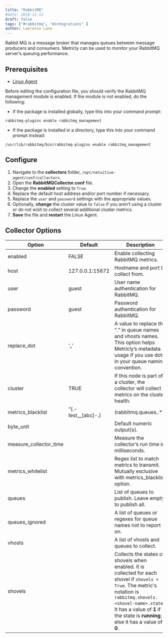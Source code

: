 ```yaml
---
title: "RabbitMQ"
#date: 2018-12-12
draft: false
tags: ["#rabbitmq", "#integrations" ]
author: Lawrence Lane
---
```

Rabbit MQ is a message broker that manages queues between message producers and consumers. Metricly can be used to monitor your RabbitMQ server’s queuing performance.

## Prerequisites
- [Linux Agent][1]

Before editing the configuration file, you should verify the RabbitMQ management module is enabled. If the module is not enabled, do the following:

- If the package is installed globally, type this into your command prompt:
```
rabbitmq-plugins enable rabbitmq_management
```

- If the package is installed in a directory, type this into your command prompt instead:
```
/usr/lib/rabbitmq/bin/rabbitmq-plugins enable rabbitmq_management
```

## Configure

1. Navigate to the **collectors** folder, `/opt/netuitive-agent/conf/collectors`.
2. Open the **RabbitMQCollector.conf** file.
3. Change the **enabled** setting to `True`.
4. Replace the default host address and/or port number if necessary.
5. Replace the `user` and `password` settings with the appropriate values.
6. Optionally, **change** the cluster value to `false` if you aren’t using a cluster or do not wish to collect several additional cluster metrics.
7. **Save** the file and **restart** the Linux Agent.

## Collector Options

| Option                 | Default            | Description                                                                                                                                                                                                                             |
|------------------------|--------------------|-----------------------------------------------------------------------------------------------------------------------------------------------------------------------------------------------------------------------------------------|
| enabled                | FALSE              | Enable collecting RabbitMQ metrics.                                                                                                                                                                                                     |
| host                   | 127.0.0.1:15672    | Hostname and port to collect from.                                                                                                                                                                                                      |
| user                   | guest              | User name authentication for RabbitMQ.                                                                                                                                                                                                  |
| password               | guest              | Password authentication for RabbitMQ.                                                                                                                                                                                                   |
| replace_dot            | ‘_’                | A value to replace the “.” in queue names and vhosts names. This option helps Metricly’s metadata usage if you use dots in your queue naming convention.                                                                                |
| cluster                | TRUE               | If this node is part of a cluster, the collector will collect metrics on the cluster health.                                                                                                                                            |
| metrics_blacklist      | “(.-test__[abc]-.) | (rabbitmq.queues..*)”                                                                                                                                                                                                                   |
| byte_unit              |                    | Default numeric output(s).                                                                                                                                                                                                              |
| measure_collector_time |                    | Measure the collector’s run time in milliseconds.                                                                                                                                                                                       |
| metrics_whitelist      |                    | Regex list to match metrics to transmit. Mutually exclusive with metrics_blacklist option.                                                                                                                                              |
| queues                 |                    | List of queues to publish. Leave empty to publish all.                                                                                                                                                                                  |
| queues_ignored         |                    | A list of queues or regexes for queue names not to report on.                                                                                                                                                                           |
| vhosts                 |                    | A list of vhosts and queues to collect.                                                                                                                                                                                                 |
| shovels                |                    | Collects the states of shovels when enabled. It is collected for each shovel if `shovels = True`. The metric's notation is `rabbitmq.shovels.<shovel-name>.state`. It has a value of **1** if the state is **running**; else it has a value of **0**. |

[1]: /integrations/agents/linux-agent
